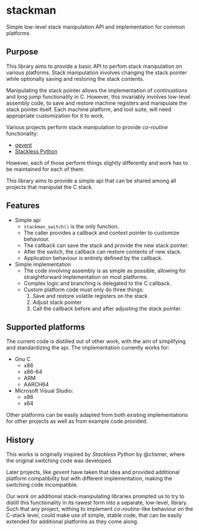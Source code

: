 # stackman
Simple low-level stack manipulation API and implementation for common platforms

## Purpose
This library aims to provide a basic API to perfom stack manipulation
on various platforms.  Stack manipulation involves changing the stack
pointer while optionally saving and restoring the stack contents.

Manipulating the stack pointer allows the implementation of _continuations_
and _long jump_ functionality in C.  However, this invariably involves
low-level assembly code, to save and restore machine registers and manipulate
the stack pointer itself.  Each machine platform, and tool suite, will need
appropriate customization for it to work.

Various projects perform stack manipulation to provide _co-routine_ functionality:

- [gevent](https://github.com/gevent/gevent)
- [Stackless Python](https://github.com/stackless-dev/stackless/)

However, each of those perform things slightly differently and work has to be
maintained for each of them.

This library aims to provide a simple api that can be shared among all projects
that manipulat the C stack.

## Features
- Simple api
  - `stackman_switch()` is the only function.
  - The caller provides a callback and context pointer to customize behaviour.
  - The callback can save the stack and provide the new stack pointer.
  - After the switch, the callback can restore contents of new stack.
  - Application behaviour is entirely defined by the callback.
- Simple implementation
  - The code involving assembly is as simple as possible, allowing for
    straightforward implementation on most platforms.
  - Complex logic and branching is delegated to the C callback.
  - Custom platform code must only do three things:
    1. Save and restore volatile registers on the stack
    2. Adjust stack pointer
    3. Call the callback before and after adjusting the stack pointer.
   
## Supported platforms
The current code is distilled out of other work, with the aim of simplifying and
standardizing the api.  The implementation currently works for:
 - Gnu C
   - x86
   - x86-64
   - ARM
   - AARCH64
 - Microsoft Visual Studio:
   - x86
   - x64
   
Other platforms can be easily adapted from both existing implementations for other
projects as well as from example code provided.

## History
This works is originally inspired by *Stackless Python* by @ctismer, where the original switching code was
developed.

Later projects, like *gevent* have taken that idea and provided additional platform compatibility but
with different implementation, making the switching code incompatible.

Our work on additional stack-manipulating libraries prompted us to try to distill this functionality in its
rawest form into a separate, low-level, library.  Such that any project, withing to implement *co-routine*-like
behaviour on the C-stack level, could make use of simple, stable code, that can be easily extended for additional
platforms as they come along.


